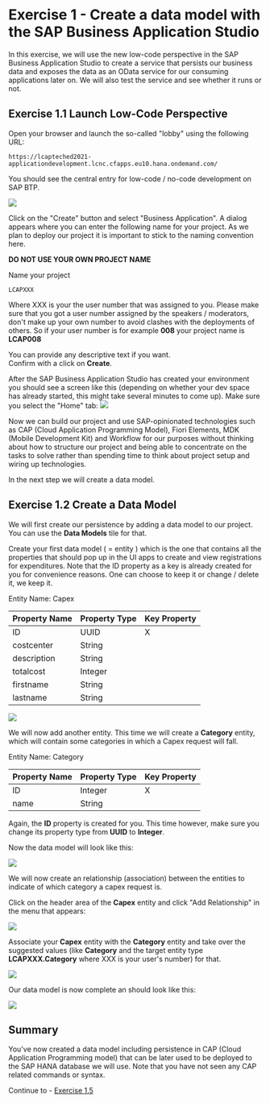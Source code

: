 # Exercise 1 - Create a data model with the SAP Business Application Studio

In this exercise, we will use the new low-code perspective in the SAP Business Application Studio to create a service that persists our business data and exposes the data as an OData service for our consuming applications later on.
We will also test the service and see whether it runs or not.

## Exercise 1.1 Launch Low-Code Perspective

Open your browser and launch the so-called "lobby" using the following URL:
```URL
https://lcapteched2021-applicationdevelopment.lcnc.cfapps.eu10.hana.ondemand.com/
````
You should see the central entry for low-code / no-code development on SAP BTP.

![](/exercises/ex1/images/lobby_01.png)

Click on the "Create" button and select "Business Application". A dialog appears where you can enter the following name for your project. As we plan to deploy our project it is important to stick to the naming convention here.  

**DO NOT USE YOUR OWN PROJECT NAME**  

Name your project   
```
LCAPXXX
```
Where XXX is your the user number that was assigned to you. Please make sure that you got a user number assigned by the speakers / moderators, don't make up your own number to avoid clashes with the deployments of others. So if your user number is for example **008** your project name is **LCAP008**

You can provide any descriptive text if you want.  
Confirm with a click on **Create**.

After the SAP Business Application Studio has created your environment you should see a screen like this (depending on whether your dev space has already started, this might take several minutes to come up). Make sure you select the "Home" tab:
![](/exercises/ex1/images/LCAP_01.png)

Now we can build our project and use SAP-opinionated technologies such as CAP (Cloud Application Programming Model), Fiori Elements, MDK (Mobile Development Kit) and Workflow for our purposes without thinking about how to structure our project and being able to concentrate on the tasks to solve rather than spending time to think about project setup and wiring up technologies.

In the next step we will create a data model.

## Exercise 1.2 Create a Data Model

We will first create our persistence by adding a data model to our project. You can use the **Data Models** tile for that.

Create your first data model ( = entity ) which is the one that contains all the properties that should pop up in the UI apps to create and view registrations for expenditures. Note that the ID property as a key is already created for you for convenience reasons. One can choose to keep it or change / delete it, we keep it.

Entity Name: Capex

| Property Name | Property Type | Key Property
| ----------- | ----------- | - |
| ID | UUID | X |
| costcenter | String |   |
| description | String |   |
| totalcost | Integer |   |
| firstname | String |   |
| lastname | String |   |

![](/exercises/ex1/images/LCAP_02.png)


We will now add another entity. This time we will create a **Category** entity, which will contain some categories in which a Capex request will fall.

Entity Name: Category

| Property Name | Property Type | Key Property
| ----------- | ----------- | - |
| ID | Integer | X |
| name | String |   |

Again, the **ID** property is created for you. This time however, make sure you change its property type from **UUID** to **Integer**.

Now the data model will look like this:

![](/exercises/ex1/images/LCAP_03.png)

We will now create an relationship (association) between the entities to indicate of which category a capex request is.

Click on the header area of the **Capex** entity and click "Add Relationship" in the menu that appears:

![](/exercises/ex1/images/LCAP_04.png)

Associate your **Capex** entity with the **Category** entity and take over the suggested values (like **Category** and the target entity type **LCAPXXX.Category** where XXX is your user's number) for that.

![](/exercises/ex1/images/LCAP_04_2.png)

Our data model is now complete an should look like this:

![](/exercises/ex1/images/LCAP_08.png)
 
## Summary

You've now created a data model including persistence in CAP (Cloud Application Programming model) that can be later used to be deployed to the SAP HANA database we will use. Note that you have not seen any CAP related commands or syntax.

Continue to - [Exercise 1.5](../ex1.5/README.md)


